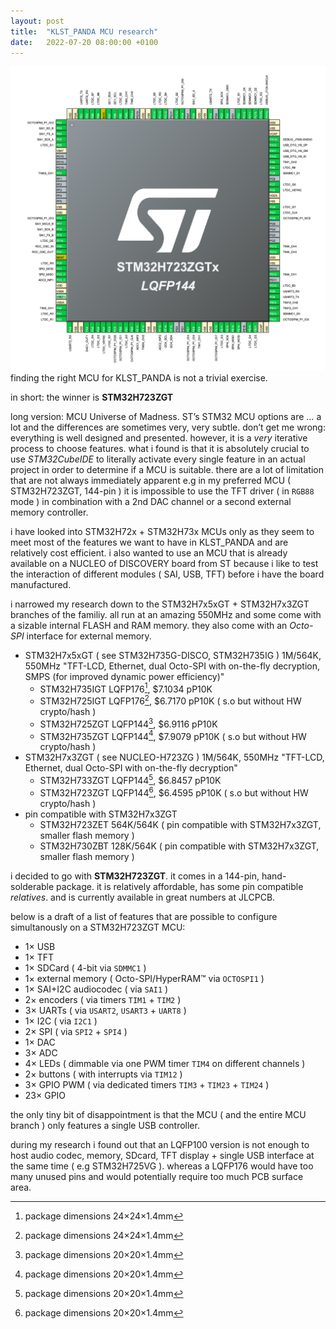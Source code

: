 ```yaml
---
layout: post
title:  "KLST_PANDA MCU research"
date:   2022-07-20 08:00:00 +0100
---
```


![2022-07-20-KLST_PANDA_MCU_research--pinout_sketch](/assets/2022-07-20-KLST_PANDA_MCU_research--pinout_sketch.png)   
finding the right MCU for KLST_PANDA is not a trivial exercise.

in short: the winner is **STM32H723ZGT**

long version: MCU Universe of Madness. ST’s STM32 MCU options are … a lot and the differences are sometimes very, very subtle. don’t get me wrong: everything is well designed and presented. however, it is a *very* iterative process to choose features. what i found is that it is absolutely crucial to use *STM32CubeIDE* to literally activate every single feature in an actual project in order to determine if a MCU is suitable. there are a lot of limitation that are not always immediately apparent e.g in my preferred MCU ( STM32H723ZGT, 144-pin ) it is impossible to use the TFT driver ( in `RGB88` mode ) in combination with a 2nd DAC channel or a second external memory controller.

i have looked into STM32H72x + STM32H73x MCUs only as they seem to meet most of the features we want to have in KLST_PANDA and are relatively cost efficient. i also wanted to use an MCU that is already available on a NUCLEO of DISCOVERY board from ST because i like to test the interaction of different modules ( SAI, USB, TFT) before i have the board manufactured.

i narrowed my research down to the STM32H7x5xGT + STM32H7x3ZGT branches of the familiy. all run at an amazing 550MHz and some come with a sizable internal FLASH and RAM memory. they also come with an *Octo-SPI* interface for external memory.

- STM32H7x5xGT ( see STM32H735G-DISCO, STM32H735IG ) 1M/564K, 550MHz "TFT-LCD, Ethernet, dual Octo-SPI with on-the-fly decryption, SMPS (for improved dynamic power efficiency)"
    - STM32H735IGT LQFP176[^1], $7.1034 pP10K
    - STM32H725IGT LQFP176[^1], $6.7170 pP10K ( s.o but without HW crypto/hash )
    - STM32H725ZGT LQFP144[^2], $6.9116 pP10K
    - STM32H735ZGT LQFP144[^2], $7.9079 pP10K ( s.o but without HW crypto/hash ) 
- STM32H7x3ZGT ( see NUCLEO-H723ZG ) 1M/564K, 550MHz "TFT-LCD, Ethernet, dual Octo-SPI with on-the-fly decryption"
    - STM32H733ZGT LQFP144[^2], $6.8457 pP10K
    - STM32H723ZGT LQFP144[^2], $6.4595 pP10K ( s.o but without HW crypto/hash ) 
- pin compatible with STM32H7x3ZGT
    - STM32H723ZET 564K/564K ( pin compatible with STM32H7x3ZGT, smaller flash memory )
    - STM32H730ZBT 128K/564K ( pin compatible with STM32H7x3ZGT, smaller flash memory )

[^1]: package dimensions 24×24×1.4mm
[^2]: package dimensions 20×20×1.4mm

i decided to go with **STM32H723ZGT**. it comes in a 144-pin, hand-solderable package. it is relatively affordable, has some pin compatible *relatives*. and is currently available in great numbers at JLCPCB.

below is a draft of a list of features that are possible to configure simultanously on a STM32H723ZGT MCU:

- 1× USB
- 1× TFT
- 1× SDCard ( 4-bit via `SDMMC1` )
- 1× external memory ( Octo-SPI/HyperRAM™ via `OCTOSPI1` )
- 1× SAI+I2C audiocodec ( via `SAI1` )
- 2× encoders ( via timers `TIM1` + `TIM2` )
- 3× UARTs ( via `USART2`, `USART3` + `UART8` )
- 1× I2C ( via `I2C1` )
- 2× SPI ( via `SPI2` + `SPI4` )
- 1× DAC
- 3× ADC
- 4× LEDs ( dimmable via one PWM timer `TIM4` on different channels )
- 2× buttons ( with interrupts via `TIM12` )
- 3× GPIO PWM ( via dedicated timers `TIM3` + `TIM23` + `TIM24` )
- 23× GPIO

the only tiny bit of disappointment is that the MCU ( and the entire MCU branch ) only features a single USB controller. 

during my research i found out that an LQFP100 version is not enough to host audio codec, memory, SDcard, TFT display + single USB interface at the same time ( e.g STM32H725VG ). whereas a LQFP176 would have too many unused pins and would potentially require too much PCB surface area.